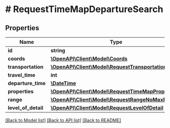# # RequestTimeMapDepartureSearch

## Properties

Name | Type | Description | Notes
------------ | ------------- | ------------- | -------------
**id** | **string** |  |
**coords** | [**\OpenAPI\Client\Model\Coords**](Coords.md) |  |
**transportation** | [**\OpenAPI\Client\Model\RequestTransportation**](RequestTransportation.md) |  |
**travel_time** | **int** |  |
**departure_time** | [**\DateTime**](\DateTime.md) |  |
**properties** | [**\OpenAPI\Client\Model\RequestTimeMapProperty[]**](RequestTimeMapProperty.md) |  | [optional]
**range** | [**\OpenAPI\Client\Model\RequestRangeNoMaxResults**](RequestRangeNoMaxResults.md) |  | [optional]
**level_of_detail** | [**\OpenAPI\Client\Model\RequestLevelOfDetail**](RequestLevelOfDetail.md) |  | [optional]

[[Back to Model list]](../../README.md#models) [[Back to API list]](../../README.md#endpoints) [[Back to README]](../../README.md)
